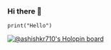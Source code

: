 ### Hi there 👋

<!--
**ashishkr710/ashishkr710** is a ✨ _special_ ✨ repository because its `README.md` (this file) appears on your GitHub profile.

Here are some ideas to get you started:

- 🔭 I’m currently working on ...
- 🌱 I’m currently learning ...
- 👯 I’m looking to collaborate on ...
- 🤔 I’m looking for help with ...
- 💬 Ask me about ...
- 📫 How to reach me: ...
- 😄 Pronouns: ...
- ⚡ Fun fact: ...
-->

```
print("Hello")
```
[![@ashishkr710's Holopin board](https://holopin.me/ashishkr710)](https://holopin.io/@ashishkr710)



